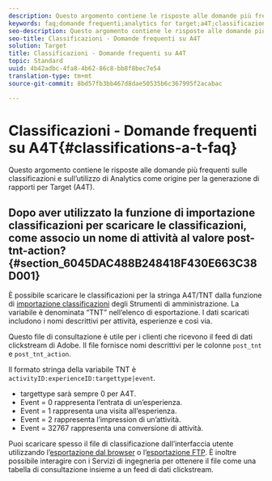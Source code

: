 ```yaml
---
description: Questo argomento contiene le risposte alle domande più frequenti sulle classificazioni e sull’utilizzo di Analytics come origine per la generazione di rapporti per Target (A4T).
keywords: faq;domande frequenti;analytics for target;a4T;classificazioni;classificazione;importatore di classificazioni;post-tnt-action
seo-description: Questo argomento contiene le risposte alle domande più frequenti sulle classificazioni e sull’utilizzo di Analytics come origine per la generazione di rapporti per Target (A4T).
seo-title: Classificazioni - Domande frequenti su A4T
solution: Target
title: Classificazioni - Domande frequenti su A4T
topic: Standard
uuid: 4b42adbc-4fa8-4b62-86c8-bb8f8bec7e54
translation-type: tm+mt
source-git-commit: 8bd57fb3bb467d8dae50535b6c367995f2acabac

---
```



# Classificazioni - Domande frequenti su A4T{#classifications-a-t-faq}

Questo argomento contiene le risposte alle domande più frequenti sulle classificazioni e sull’utilizzo di Analytics come origine per la generazione di rapporti per Target (A4T).

## Dopo aver utilizzato la funzione di importazione classificazioni per scaricare le classificazioni, come associo un nome di attività al valore post-tnt-action? {#section_6045DAC488B248418F430E663C38D001}

È possibile scaricare le classificazioni per la stringa A4T/TNT dalla funzione di [importazione classificazioni](https://marketing.adobe.com/resources/help/en_US/reference/c_working_with_saint.html) degli Strumenti di amministrazione. La variabile è denominata “TNT” nell’elenco di esportazione. I dati scaricati includono i nomi descrittivi per attività, esperienze e così via.

Questo file di consultazione è utile per i clienti che ricevono il feed di dati clickstream di Adobe. Il file fornisce nomi descrittivi per le colonne `post_tnt` e `post_tnt_action`.

Il formato stringa della variabile TNT è `activityID:experienceID:targettype|event`.

* targettype sarà sempre 0 per A4T.
* Event = 0 rappresenta l’entrata di un’esperienza.
* Event = 1 rappresenta una visita all’esperienza.
* Event = 2 rappresenta l’impression di un’attività.
* Event = 32767 rappresenta una conversione di attività.

Puoi scaricare spesso il file di classificazione dall’interfaccia utente utilizzando l’[esportazione dal browser](https://marketing.adobe.com/resources/help/en_US/reference/browser_export.html) o l’[esportazione FTP](https://marketing.adobe.com/resources/help/en_US/reference/ftp_export.html). È inoltre possibile interagire con i Servizi di ingegneria per ottenere il file come una tabella di consultazione insieme a un feed di dati clickstream.
